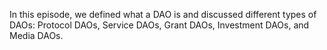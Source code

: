 In this episode, we defined what a DAO is and discussed different types of DAOs: Protocol DAOs, Service DAOs, Grant DAOs, Investment DAOs, and Media DAOs.